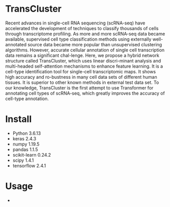 # TransCluster
Recent advances in single-cell RNA sequencing (scRNA-seq) have accelerated the development of techniques to classify thousands of cells through transcriptome profiling. As more and more scRNA-seq data became available, supervised cell type classification methods using externally well-annotated source data became more popular than unsupervised clustering algorithms. However, accurate cellular annotation of single cell transcription data remains a significant chal-lenge. Here, we propose a hybrid network structure called TransCluster, which uses linear discri-minant analysis and multi-headed self-attention mechanisms to enhance feature learning. It is a cell-type identification tool for single-cell transcriptomic maps. It shows high accuracy and ro-bustness in many cell data sets of different human tissues. It is superior to other known methods in external test data set. To our knowledge, TransCluster is the first attempt to use Transformer for annotating cell types of scRNA-seq, which greatly improves the accuracy of cell-type annotation.
# Install
* Python 3.6.13
* keras 2.4.3
* numpy 1.19.5
* pandas 1.1.5
* scikit-learn 0.24.2
* scipy 1.4.1
* tensorflow 2.4.1
# Usage
* 
